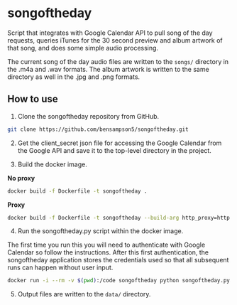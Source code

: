 # songoftheday
Script that integrates with Google Calendar API to pull song of the day requests, queries iTunes
for the 30 second preview and album artwork of that song, and does some simple audio processing.

The current song of the day audio files are written to the `songs/` directory in the .m4a and .wav formats. The album artwork is written to the same directory as well in the .jpg and .png formats.

## How to use

1. Clone the songoftheday repository from GitHub.

```bash
git clone https://github.com/bensampson5/songoftheday.git
```

2. Get the client_secret json file for accessing the Google Calendar from the Google API and save it to the top-level directory in the project.

3. Build the docker image.

**No proxy**
```bash
docker build -f Dockerfile -t songoftheday .
```

**Proxy**
```bash
docker build -f Dockerfile -t songoftheday --build-arg http_proxy=http://proxy.example.com:80 .
```

4. Run the songoftheday.py script within the docker image.

 The first time you run this you will need to authenticate with Google Calendar so follow the instructions. After this first authentication,
 the songoftheday application stores the credentials used so that all subsequent runs can happen without user input.

```bash
docker run -i --rm -v $(pwd):/code songoftheday python songoftheday.py
```

5. Output files are written to the `data/` directory.